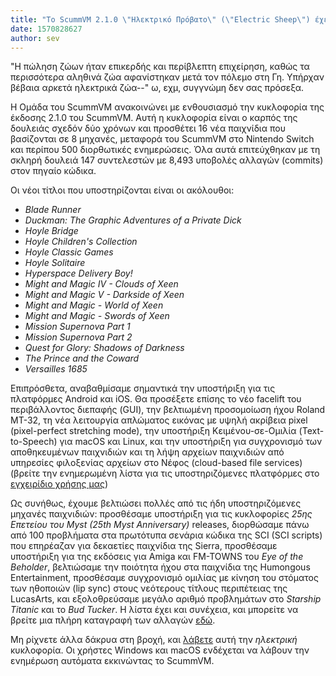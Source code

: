 ```yaml
---
title: "Το ScummVM 2.1.0 \"Ηλεκτρικό Πρόβατο\" (\"Electric Sheep\") έχει παραχθεί."
date: 1570828627
author: sev
---
```


"Η πώληση ζώων ήταν επικερδής και περίβλεπτη επιχείρηση, καθώς τα περισσότερα αληθινά ζώα αφανίστηκαν μετά τον πόλεμο στη Γη. Υπήρχαν βέβαια αρκετά ηλεκτρικά ζώα--" ω, εχμ, συγγνώμη δεν σας πρόσεξα. 

Η Ομάδα του ScummVM ανακοινώνει με ενθουσιασμό την κυκλοφορία της έκδοσης 2.1.0 του ScummVM. Αυτή η κυκλοφορία είναι ο καρπός της δουλειάς σχεδόν δύο χρόνων και προσθέτει 16 νέα παιχνίδια που βασίζονται σε 8 μηχανές, μεταφορά του ScummVM στο Nintendo Switch και περίπου 500 διορθωτικές ενημερώσεις. Όλα αυτά επιτεύχθηκαν με τη σκληρή δουλειά 147 συντελεστών με 8,493 υποβολές αλλαγών (commits) στον πηγαίο κώδικα.

Οι νέοι τίτλοι που υποστηρίζονται είναι οι ακόλουθοι:

*   *Blade Runner*
*   *Duckman: The Graphic Adventures of a Private Dick*
*   *Hoyle Bridge*
*   *Hoyle Children's Collection*
*   *Hoyle Classic Games*
*   *Hoyle Solitaire*
*   *Hyperspace Delivery Boy!*
*   *Might and Magic IV - Clouds of Xeen*
*   *Might and Magic V - Darkside of Xeen*
*   *Might and Magic - World of Xeen*
*   *Might and Magic - Swords of Xeen*
*   *Mission Supernova Part 1*
*   *Mission Supernova Part 2*
*   *Quest for Glory: Shadows of Darkness*
*   *The Prince and the Coward*
*   *Versailles 1685*

Επιπρόσθετα, αναβαθμίσαμε σημαντικά την υποστήριξη για τις πλατφόρμες Android και iOS. Θα προσέξετε επίσης το νέο facelift του περιβάλλοντος διεπαφής (GUI), την βελτιωμένη προσομοίωση ήχου Roland MT-32, τη νέα λειτουργία απλώματος εικόνας με υψηλή ακρίβεια pixel (pixel-perfect stretching mode), την υποστήριξη Κειμένου-σε-Ομιλία (Text-to-Speech) για macOS και Linux, και την υποστήριξη για συγχρονισμό των αποθηκευμένων παιχνιδιών και τη λήψη αρχείων παιχνιδιών από υπηρεσίες φιλοξενίας αρχείων στο Νέφος (cloud-based file services) (βρείτε την ενημερωμένη λίστα για τις υποστηριζόμενες πλατφόρμες στο [εγχειρίδιο χρήσης μας](https://wiki.scummvm.org/index.php?title=User_Manual/Using_Cloud_and_LAN_features))

Ως συνήθως, έχουμε βελτιώσει πολλές από τις ήδη υποστηριζόμενες μηχανές παιχνιδιών: προσθέσαμε υποστήριξη για τις κυκλοφορίες *25ης Επετείου του Myst (25th Myst Anniversary)* releases, διορθώσαμε πάνω από 100 προβλήματα στα πρωτότυπα σενάρια κώδικα της SCI (SCI scripts) που επηρέαζαν για δεκαετίες παιχνίδια της Sierra, προσθέσαμε υποστήριξη για της εκδόσεις για Amiga και FM-TOWNS του *Eye of the Beholder*, βελτιώσαμε την ποιότητα ήχου στα παιχνίδια της Humongous Entertainment, προσθέσαμε συγχρονισμό ομιλίας με κίνηση του στόματος των ηθοποιών (lip sync) στους νεότερους τίτλους περιπέτειας της LucasArts, και εξολοθρεύσαμε μεγάλο αριθμό προβλημάτων στο *Starship Titanic* και το *Bud Tucker*. Η λίστα έχει και συνέχεια, και μπορείτε να βρείτε μια πλήρη καταγραφή των αλλαγών [εδώ](https://www.scummvm.org/frs/scummvm/2.1.0/ReleaseNotes.html).

Μη ρίχνετε άλλα δάκρυα στη βροχή, και [λάβετε](/downloads/) αυτή την *ηλεκτρική* κυκλοφορία. Οι χρήστες Windows και macOS ενδέχεται να λάβουν την ενημέρωση αυτόματα εκκινώντας το ScummVM.
